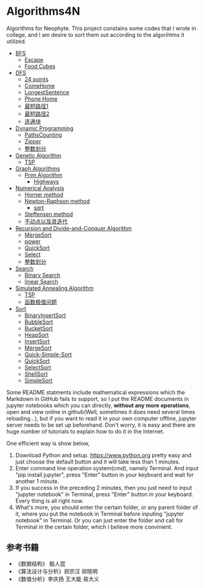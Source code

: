 # Algorithms4N

Algorithms for Neophyte. This project constains some codes that I wrote in college, and I am desire to sort them out according to the algorihtms it utilized.

* [BFS](\BFS)
   * [Escape](\BFS\Escape)
   * [Food Cubes](\BFS\Food%20Cubes)
* [DFS](\DFS)
   * [24 points](\DFS\24%20points)
   * [ComeHome](\DFS\ComeHome)
   * [LongestSentence](\DFS\LongestSentence)
   * [Phone Home](\DFS\Phone%20Home)
   * [最短路径1](\DFS\最短路径1)
   * [最短路径2](\DFS\最短路径2)
   * [连通块](\DFS\连通块)
* [Dynamic Programming](\Dynamic%20Programming)
   * [PathsCounting](\Dynamic%20Programming\PathsCounting)
   * [Zipper](\Dynamic%20Programming\Zipper)
   * [整数划分](\Dynamic%20Programming\整数划分)
* [Genetic Algorithm](\Genetic%20Algorithm)
   * [TSP](\Genetic%20Algorithm\TSP)
* [Graph Algorithms](\Graph%20Algorithms)
   * [Prim Algorithm](\Graph%20Algorithms\Prim%20Algorithm)
      * [Highways](\Graph%20Algorithms\Prim%20Algorithm\Highways)
* [Numerical Analysis](\Numerical%20Analysis)
   * [Horner method](\Numerical%20Analysis\Horner%20method)
   * [Newton-Raphson method](\Numerical%20Analysis\Newton-Raphson%20method)
      * [sqrt](\Numerical%20Analysis\Newton-Raphson%20method\sqrt)
   * [Steffensen method](\Numerical%20Analysis\Steffensen%20method)
   * [不动点以及其迭代](\Numerical%20Analysis\不动点以及其迭代)
* [Recursion and Divide-and-Conquer Algorithm](\Recursion%20and%20Divide-and-Conquer%20Algorithm)
   * [MergeSort](\Recursion%20and%20Divide-and-Conquer%20Algorithm\MergeSort)
   * [power](\Recursion%20and%20Divide-and-Conquer%20Algorithm\power)
   * [QuickSort](\Recursion%20and%20Divide-and-Conquer%20Algorithm\QuickSort)
   * [Select](\Recursion%20and%20Divide-and-Conquer%20Algorithm\Select)
   * [整数划分](\Recursion%20and%20Divide-and-Conquer%20Algorithm\整数划分)
* [Search](\Search)
   * [Binary Search](\Search\Binary%20Search)
   * [linear Search](\Search\linear%20Search)
* [Simulated Annealing Algorithm](\Simulated%20Annealing%20Algorithm)
   * [TSP](\Simulated%20Annealing%20Algorithm\TSP)
   * [函数极值问题](\Simulated%20Annealing%20Algorithm\函数极值问题)
* [Sort](\Sort)
   * [BinaryInsertSort](\Sort\BinaryInsertSort)
   * [BubbleSort](\Sort\BubbleSort)
   * [BucketSort](\Sort\BucketSort)
   * [HeapSort](\Sort\HeapSort)
   * [InsertSort](\Sort\InsertSort)
   * [MergeSort](\Sort\MergeSort)
   * [Quick-Simple-Sort](\Sort\Quick-Simple-Sort)
   * [QuickSort](\Sort\QuickSort)
   * [SelectSort](\Sort\SelectSort)
   * [ShellSort](\Sort\ShellSort)
   * [SimpleSort](\Sort\SimpleSort)


Some README statments include mathematical expressions which the Markdown in GitHub fails to support, so I put the README documents in jupyter notebooks which you can directly, **without any more operations**, open and view online in github(Well, sometimes it does need several times reloading...), but if you want to read it in your own computer offline, jupyter server needs to be set up beforehand. Don't worry, it is easy and there are huge number of tutorials to explain how to do it in the Internet.

One efficient way is show below,

1. Download Python and setup. <https://www.python.org> pretty easy and just choose the default button and it will take less than 1 minutes.
2. Enter command line operation system(cmd), namely Terminal. And input "pip install jupyter", press "Enter" button in your keyboard and wait for another 1 minute.
3. If you success in the preceding 2 minutes, then you just need to input "jupyter notebook" in Terminal, press "Enter" button in your keyboard. Every thing is all right now.
4. What's more, you should enter the certain folder, or any parent folder of it, where you put the notebook in Terminal before inputing "jupyter notebook" in Terminal. Or you can just enter the folder and call for Terminal in the certain folder, which I believe more convinient.

## 参考书籍

* 《数据结构》 殷人昆
* 《算法设计与分析》郑宗汉 郑晓明
* 《数值分析》李庆扬 王大能 易大义
